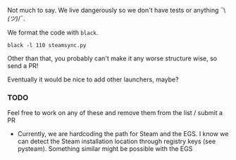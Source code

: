 Not much to say. We live dangerously so we don't have tests or anything ¯\\_(ツ)_/¯.

We format the code with `black`.

```console
black -l 110 steamsync.py
```

Other than that, you probably can't make it any worse structure wise, so send a 
PR!

Eventually it would be nice to add other launchers, maybe?


### TODO
Feel free to work on any of these and remove them from the list / submit a PR

- Currently, we are hardcoding the path for Steam and the EGS. I know we can 
  detect the Steam installation location through registry keys (see pysteam).
  Something similar might be possible with the EGS
